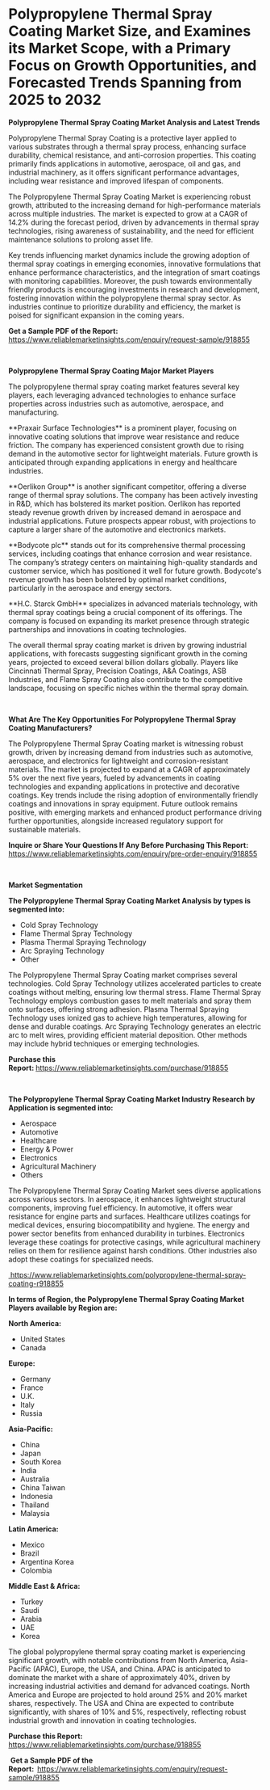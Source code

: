 <p><h1>Polypropylene Thermal Spray Coating Market Size, and Examines its Market Scope, with a Primary Focus on Growth Opportunities, and Forecasted Trends Spanning from 2025 to 2032</h1></p><p><strong>Polypropylene Thermal Spray Coating Market Analysis and Latest Trends</strong></p>
<p><p>Polypropylene Thermal Spray Coating is a protective layer applied to various substrates through a thermal spray process, enhancing surface durability, chemical resistance, and anti-corrosion properties. This coating primarily finds applications in automotive, aerospace, oil and gas, and industrial machinery, as it offers significant performance advantages, including wear resistance and improved lifespan of components. </p><p>The Polypropylene Thermal Spray Coating Market is experiencing robust growth, attributed to the increasing demand for high-performance materials across multiple industries. The market is expected to grow at a CAGR of 14.2% during the forecast period, driven by advancements in thermal spray technologies, rising awareness of sustainability, and the need for efficient maintenance solutions to prolong asset life. </p><p>Key trends influencing market dynamics include the growing adoption of thermal spray coatings in emerging economies, innovative formulations that enhance performance characteristics, and the integration of smart coatings with monitoring capabilities. Moreover, the push towards environmentally friendly products is encouraging investments in research and development, fostering innovation within the polypropylene thermal spray sector. As industries continue to prioritize durability and efficiency, the market is poised for significant expansion in the coming years.</p></p>
<p><strong>Get a Sample PDF of the Report:&nbsp;</strong> <a href="https://www.reliablemarketinsights.com/enquiry/request-sample/918855?utm_campaign=3025&utm_medium=2&utm_source=Github&utm_content=ia&utm_term=18042025&utm_id=polypropylene-thermal-spray-coating">https://www.reliablemarketinsights.com/enquiry/request-sample/918855</a></p>
<p>&nbsp;</p>
<p><strong>Polypropylene Thermal Spray Coating Major Market Players</strong></p>
<p><p>The polypropylene thermal spray coating market features several key players, each leveraging advanced technologies to enhance surface properties across industries such as automotive, aerospace, and manufacturing. </p><p>**Praxair Surface Technologies** is a prominent player, focusing on innovative coating solutions that improve wear resistance and reduce friction. The company has experienced consistent growth due to rising demand in the automotive sector for lightweight materials. Future growth is anticipated through expanding applications in energy and healthcare industries.</p><p>**Oerlikon Group** is another significant competitor, offering a diverse range of thermal spray solutions. The company has been actively investing in R&D, which has bolstered its market position. Oerlikon has reported steady revenue growth driven by increased demand in aerospace and industrial applications. Future prospects appear robust, with projections to capture a larger share of the automotive and electronics markets.</p><p>**Bodycote plc** stands out for its comprehensive thermal processing services, including coatings that enhance corrosion and wear resistance. The company’s strategy centers on maintaining high-quality standards and customer service, which has positioned it well for future growth. Bodycote's revenue growth has been bolstered by optimal market conditions, particularly in the aerospace and energy sectors.</p><p>**H.C. Starck GmbH** specializes in advanced materials technology, with thermal spray coatings being a crucial component of its offerings. The company is focused on expanding its market presence through strategic partnerships and innovations in coating technologies.</p><p>The overall thermal spray coating market is driven by growing industrial applications, with forecasts suggesting significant growth in the coming years, projected to exceed several billion dollars globally. Players like Cincinnati Thermal Spray, Precision Coatings, A&A Coatings, ASB Industries, and Flame Spray Coating also contribute to the competitive landscape, focusing on specific niches within the thermal spray domain.</p></p>
<p>&nbsp;</p>
<p><strong>What Are The Key Opportunities For Polypropylene Thermal Spray Coating Manufacturers?</strong></p>
<p><p>The Polypropylene Thermal Spray Coating market is witnessing robust growth, driven by increasing demand from industries such as automotive, aerospace, and electronics for lightweight and corrosion-resistant materials. The market is projected to expand at a CAGR of approximately 5% over the next five years, fueled by advancements in coating technologies and expanding applications in protective and decorative coatings. Key trends include the rising adoption of environmentally friendly coatings and innovations in spray equipment. Future outlook remains positive, with emerging markets and enhanced product performance driving further opportunities, alongside increased regulatory support for sustainable materials.</p></p>
<p><strong>Inquire or Share Your Questions If Any Before Purchasing This Report:</strong> <a href="https://www.reliablemarketinsights.com/enquiry/pre-order-enquiry/918855?utm_campaign=3025&utm_medium=2&utm_source=Github&utm_content=ia&utm_term=18042025&utm_id=polypropylene-thermal-spray-coating">https://www.reliablemarketinsights.com/enquiry/pre-order-enquiry/918855</a></p>
<p>&nbsp;</p>
<p><strong>Market Segmentation</strong></p>
<p><strong>The Polypropylene Thermal Spray Coating Market Analysis by types is segmented into:</strong></p>
<p><ul><li>Cold Spray Technology</li><li>Flame Thermal Spray Technology</li><li>Plasma Thermal Spraying Technology</li><li>Arc Spraying Technology</li><li>Other</li></ul></p>
<p><p>The Polypropylene Thermal Spray Coating market comprises several technologies. Cold Spray Technology utilizes accelerated particles to create coatings without melting, ensuring low thermal stress. Flame Thermal Spray Technology employs combustion gases to melt materials and spray them onto surfaces, offering strong adhesion. Plasma Thermal Spraying Technology uses ionized gas to achieve high temperatures, allowing for dense and durable coatings. Arc Spraying Technology generates an electric arc to melt wires, providing efficient material deposition. Other methods may include hybrid techniques or emerging technologies.</p></p>
<p><strong>Purchase this Report:&nbsp;</strong><a href="https://www.reliablemarketinsights.com/purchase/918855?utm_campaign=3025&utm_medium=2&utm_source=Github&utm_content=ia&utm_term=18042025&utm_id=polypropylene-thermal-spray-coating">https://www.reliablemarketinsights.com/purchase/918855</a></p>
<p>&nbsp;</p>
<p><strong>The Polypropylene Thermal Spray Coating Market Industry Research by Application is segmented into:</strong></p>
<p><ul><li>Aerospace</li><li>Automotive</li><li>Healthcare</li><li>Energy & Power</li><li>Electronics</li><li>Agricultural Machinery</li><li>Others</li></ul></p>
<p><p>The Polypropylene Thermal Spray Coating Market sees diverse applications across various sectors. In aerospace, it enhances lightweight structural components, improving fuel efficiency. In automotive, it offers wear resistance for engine parts and surfaces. Healthcare utilizes coatings for medical devices, ensuring biocompatibility and hygiene. The energy and power sector benefits from enhanced durability in turbines. Electronics leverage these coatings for protective casings, while agricultural machinery relies on them for resilience against harsh conditions. Other industries also adopt these coatings for specialized needs.</p></p>
<p><a href="https://www.reliablemarketinsights.com/polypropylene-thermal-spray-coating-r918855?utm_campaign=3025&utm_medium=2&utm_source=Github&utm_content=ia&utm_term=18042025&utm_id=polypropylene-thermal-spray-coating">&nbsp;https://www.reliablemarketinsights.com/polypropylene-thermal-spray-coating-r918855</a></p>
<p><strong>In terms of Region, the Polypropylene Thermal Spray Coating Market Players available by Region are:</strong></p>
<p>
    <p> <strong> North America: </strong>
        <ul>
            <li>United States</li>
            <li>Canada</li>
        </ul>
        </p> 
    <p> <strong> Europe: </strong>
        <ul>
            <li>Germany</li>
            <li>France</li>
            <li>U.K.</li>
            <li>Italy</li>
            <li>Russia</li>
        </ul>
        </p> 
    <p> <strong> Asia-Pacific: </strong>
        <ul>
            <li>China</li>
            <li>Japan</li>
            <li>South Korea</li>
            <li>India</li>
            <li>Australia</li>
            <li>China Taiwan</li>
            <li>Indonesia</li>
            <li>Thailand</li>
            <li>Malaysia</li>
        </ul>
        </p> 
    <p> <strong> Latin America: </strong>
        <ul>
            <li>Mexico</li>
            <li>Brazil</li>
            <li>Argentina Korea</li>
            <li>Colombia</li>
        </ul>
        </p> 
    <p> <strong> Middle East & Africa: </strong>
        <ul>
            <li>Turkey</li>
            <li>Saudi</li>
            <li>Arabia</li>
            <li>UAE</li>
            <li>Korea</li>
        </ul>
    </p>
    </p>
<p><p>The global polypropylene thermal spray coating market is experiencing significant growth, with notable contributions from North America, Asia-Pacific (APAC), Europe, the USA, and China. APAC is anticipated to dominate the market with a share of approximately 40%, driven by increasing industrial activities and demand for advanced coatings. North America and Europe are projected to hold around 25% and 20% market shares, respectively. The USA and China are expected to contribute significantly, with shares of 10% and 5%, respectively, reflecting robust industrial growth and innovation in coating technologies.</p></p>
<p><strong>Purchase this Report: </strong><a href="https://www.reliablemarketinsights.com/purchase/918855?utm_campaign=3025&utm_medium=2&utm_source=Github&utm_content=ia&utm_term=18042025&utm_id=polypropylene-thermal-spray-coating">https://www.reliablemarketinsights.com/purchase/918855</a></p>
<p>&nbsp;<strong>Get a Sample PDF of the Report:&nbsp;&nbsp;</strong><a href="https://www.reliablemarketinsights.com/enquiry/request-sample/918855?utm_campaign=3025&utm_medium=2&utm_source=Github&utm_content=ia&utm_term=18042025&utm_id=polypropylene-thermal-spray-coating">https://www.reliablemarketinsights.com/enquiry/request-sample/918855</a></p>
<p><strong></strong></p>
<p><p></p><p></p><p></p></p>